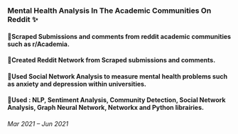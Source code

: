 ### Mental Health Analysis In The Academic Communities On Reddit ✨
#### 📌Scraped Submissions and comments from reddit academic communities such as r/Academia.
#### 📌Created Reddit Network from Scraped submissions and comments.
#### 📌Used Social Network Analysis to measure mental health problems such as anxiety and depression within universities.
#### 📌Used : NLP, Sentiment Analysis, Community Detection, Social Network Analysis, Graph Neural Network, Networkx and Python librairies.
###### Mar 2021 – Jun 2021

